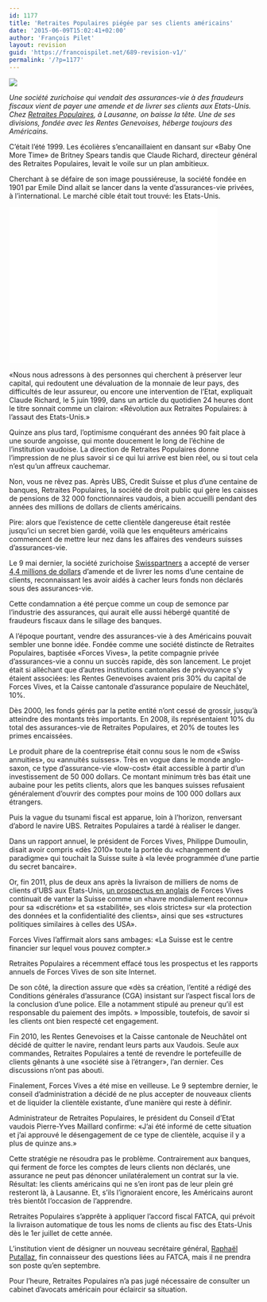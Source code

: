 ```yaml
---
id: 1177
title: 'Retraites Populaires piégée par ses clients américains'
date: '2015-06-09T15:02:41+02:00'
author: 'François Pilet'
layout: revision
guid: 'https://francoispilet.net/689-revision-v1/'
permalink: '/?p=1177'
---
```


![](https://i0.wp.com/www.francoispilet.net/wp-content/uploads/2014/05/topelement.jpg?resize=640%2C427)

*Une société zurichoise qui vendait des assurances-vie à des fraudeurs fiscaux vient de payer une amende et de livrer ses clients aux Etats-Unis. Chez [Retraites Populaires](http://www.retraitespopulaires.ch/site-rp/jcms/c_5000/accueil), à Lausanne, on baisse la tête. Une de ses divisions, fondée avec les Rentes Genevoises, héberge toujours des Américains.*

C’était l’été 1999. Les écolières s’encanaillaient en dansant sur «Baby One More Time» de Britney Spears tandis que Claude Richard, directeur général des Retraites Populaires, levait le voile sur un plan ambitieux.

Cherchant à se défaire de son image poussiéreuse, la société fondée en 1901 par Emile Dind allait se lancer dans la vente d’assurances-vie privées, à l’international. Le marché cible était tout trouvé: les Etats-Unis.

<iframe allowfullscreen="allowfullscreen" frameborder="0" height="315" loading="lazy" src="//www.youtube.com/embed/C-u5WLJ9Yk4" width="420"></iframe>

«Nous nous adressons à des personnes qui cherchent à préserver leur capital, qui redoutent une dévaluation de la monnaie de leur pays, des difficultés de leur assureur, ou encore une intervention de l’Etat, expliquait Claude Richard, le 5 juin 1999, dans un article du quotidien 24 heures dont le titre sonnait comme un clairon: «Révolution aux Retraites Populaires: à l’assaut des Etats-Unis.»

Quinze ans plus tard, l’optimisme conquérant des années 90 fait place à une sourde angoisse, qui monte doucement le long de l’échine de l’institution vaudoise. La direction de Retraites Populaires donne l’impression de ne plus savoir si ce qui lui arrive est bien réel, ou si tout cela n’est qu’un affreux cauchemar.

Non, vous ne rêvez pas. Après UBS, Credit Suisse et plus d’une centaine de banques, Retraites Populaires, la société de droit public qui gère les caisses de pensions de 32 000 fonctionnaires vaudois, a bien accueilli pendant des années des millions de dollars de clients américains.

Pire: alors que l’existence de cette clientèle dangereuse était restée jusqu’ici un secret bien gardé, voilà que les enquêteurs américains commencent de mettre leur nez dans les affaires des vendeurs suisses d’assurances-vie.

Le 9 mai dernier, la société zurichoise [Swisspartners](http://www.swisspartners.com/lp/fr/index_fr) a accepté de verser [4,4 millions de dollars](http://www.justice.gov/opa/pr/2014/May/14-dag-490.html) d’amende et de livrer les noms d’une centaine de clients, reconnaissant les avoir aidés à cacher leurs fonds non déclarés sous des assurances-vie.

Cette condamnation a été perçue comme un coup de semonce par l’industrie des assurances, qui aurait elle aussi hébergé quantité de fraudeurs fiscaux dans le sillage des banques.

A l’époque pourtant, vendre des assurances-vie à des Américains pouvait sembler une bonne idée. Fondée comme une société distincte de Retraites Populaires, baptisée «Forces Vives», la petite compagnie privée d’assurances-vie a connu un succès rapide, dès son lancement. Le projet était si alléchant que d’autres institutions cantonales de prévoyance s’y étaient associées: les Rentes Genevoises avaient pris 30% du capital de Forces Vives, et la Caisse cantonale d’assurance populaire de Neuchâtel, 10%.

Dès 2000, les fonds gérés par la petite entité n’ont cessé de grossir, jusqu’à atteindre des montants très importants. En 2008, ils représentaient 10% du total des assurances-vie de Retraites Populaires, et 20% de toutes les primes encaissées.

Le produit phare de la coentreprise était connu sous le nom de «Swiss annuities», ou «annuités suisses». Très en vogue dans le monde anglo-saxon, ce type d’assurance-vie «low-cost» était accessible à partir d’un investissement de 50 000 dollars. Ce montant minimum très bas était une aubaine pour les petits clients, alors que les banques suisses refusaient généralement d’ouvrir des comptes pour moins de 100 000 dollars aux étrangers.

Puis la vague du tsunami fiscal est apparue, loin à l’horizon, renversant d’abord le navire UBS. Retraites Populaires a tardé à réaliser le danger.

Dans un rapport annuel, le président de Forces Vives, Philippe Dumoulin, disait avoir compris «dès 2010» toute la portée du «changement de paradigme» qui touchait la Suisse suite à «la levée programmée d’une partie du secret bancaire».

Or, fin 2011, plus de deux ans après la livraison de milliers de noms de clients d’UBS aux Etats-Unis, [un prospectus en anglais](http://www.francoispilet.net/wp-content/uploads/2014/05/depliant_mcac_3_volets_09.2011_web.pdf) de Forces Vives continuait de vanter la Suisse comme un «havre mondialement reconnu» pour sa «discrétion» et sa «stabilité», ses «lois strictes» sur «la protection des données et la confidentialité des clients», ainsi que ses «structures politiques similaires à celles des USA».

Forces Vives l’affirmait alors sans ambages: «La Suisse est le centre financier sur lequel vous pouvez compter.»

Retraites Populaires a récemment effacé tous les prospectus et les rapports annuels de Forces Vives de son site Internet.

De son côté, la direction assure que «dès sa création, l’entité a rédigé des Conditions générales d’assurance (CGA) insistant sur l’aspect fiscal lors de la conclusion d’une police. Elle a notamment stipulé au preneur qu’il est responsable du paiement des impôts. » Impossible, toutefois, de savoir si les clients ont bien respecté cet engagement.

Fin 2010, les Rentes Genevoises et la Caisse cantonale de Neuchâtel ont décidé de quitter le navire, rendant leurs parts aux Vaudois. Seule aux commandes, Retraites Populaires a tenté de revendre le portefeuille de clients gênants à une «société sise à l’étranger», l’an dernier. Ces discussions n’ont pas abouti.

Finalement, Forces Vives a été mise en veilleuse. Le 9 septembre dernier, le conseil d’administration a décidé de ne plus accepter de nouveaux clients et de liquider la clientèle existante, d’une manière qui reste à définir.

Administrateur de Retraites Populaires, le président du Conseil d’Etat vaudois Pierre-Yves Maillard confirme: «J’ai été informé de cette situation et j’ai approuvé le désengagement de ce type de clientèle, acquise il y a plus de quinze ans.»

Cette stratégie ne résoudra pas le problème. Contrairement aux banques, qui ferment de force les comptes de leurs clients non déclarés, une assurance ne peut pas dénoncer unilatéralement un contrat sur la vie. Résultat: les clients américains qui ne s’en iront pas de leur plein gré resteront là, à Lausanne. Et, s’ils l’ignoraient encore, les Américains auront très bientôt l’occasion de l’apprendre.

Retraites Populaires s’apprête à appliquer l’accord fiscal FATCA, qui prévoit la livraison automatique de tous les noms de clients au fisc des Etats-Unis dès le 1er juillet de cette année.

L’institution vient de désigner un nouveau secrétaire général, [Raphaël Putallaz](https://www.linkedin.com/pub/rapha%C3%ABl-l-putallaz/3/b15/3a6), fin connaisseur des questions liées au FATCA, mais il ne prendra son poste qu’en septembre.

Pour l’heure, Retraites Populaires n’a pas jugé nécessaire de consulter un cabinet d’avocats américain pour éclaircir sa situation.